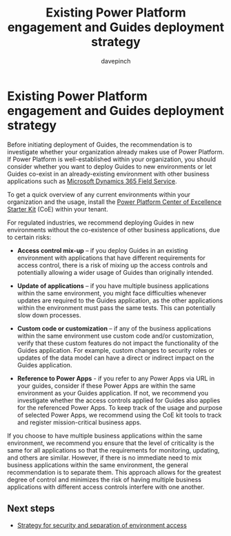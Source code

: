 ﻿---
title: Existing Power Platform engagement and Guides deployment strategy
description: Learn about using an existing Power Platform to deploy Guides in a regulated industry
ms.date: 03/09/2023
ms.topic: conceptual
author: davepinch
ms.author: davepinch
ms-reviewer: m-hartmann
ms.custom: bap-template
---

# Existing Power Platform engagement and Guides deployment strategy

Before initiating deployment of Guides, the recommendation is to investigate whether your organization already makes use of Power Platform. If Power Platform is well-established within your organization, you should consider whether you want to deploy Guides to new environments or let Guides co-exist in an already-existing environment with other business applications such as [Microsoft Dynamics 365 Field Service](https://dynamics.microsoft.com/field-service/overview/).

To get a quick overview of any current environments within your organization and the usage, install the [Power Platform Center of Excellence Starter Kit](/power-platform/guidance/coe/starter-kit) (CoE) within your tenant.

For regulated industries, we recommend deploying Guides in new environments without the co-existence of other business applications, due to certain risks:

- **Access control mix-up** – if you deploy Guides in an existing environment with applications that have different requirements for access control, there is a risk of mixing up the access controls and potentially allowing a wider usage of Guides than originally intended.

- **Update of applications** – if you have multiple business applications within the same environment, you might face difficulties whenever updates are required to the Guides application, as the other applications within the environment must pass the same tests. This can potentially slow down processes.

- **Custom code or customization** – if any of the business applications within the same environment use custom code and/or customization, verify that these custom features do not impact the functionality of the Guides application. For example, custom changes to security roles or updates of the data model can have a direct or indirect impact on the Guides application.

- **Reference to Power Apps** - if you refer to any Power Apps via URL in your guides, consider if these Power Apps are within the same environment as your Guides application. If not, we recommend you investigate whether the access controls applied for Guides also applies for the referenced Power Apps. To keep track of the usage and purpose of selected Power Apps, we recommend using the CoE kit tools to track and register mission-critical business apps.

If you choose to have multiple business applications within the same environment, we recommend you ensure that the level of criticality is the same for all applications so that the requirements for monitoring, updating, and others are similar. However, if there is no immediate need to mix business applications within the same environment, the general recommendation is to separate them. This approach allows for the greatest degree of control and minimizes the risk of having multiple business applications with different access controls interfere with one another.

## Next steps

- [Strategy for security and separation of environment access](strategy-for-security-and-separation-of-environment-access.md)
